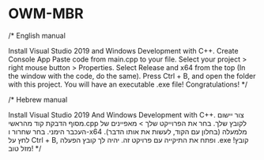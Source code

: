 # OWM-MBR

/* English manual

Install Visual Studio 2019 and Windows Development with C++.
Create Console App
Paste code from main.cpp to your file.
Select your project > right mouse button > Properties.
Select Release and x64 from the top (In the window with the code, do the same).
Press Ctrl + B, and open the folder with this project. You will have an executable .exe file! Congratulations! */

/* Hebrew manual

Install Visual Studio 2019 And Windows Development with C++.
צור יישום מסוף
הדבקת קוד מהראשי.cpp לקובץ שלך.
בחר את הפרוייקט שלך > מאפיינים של העכבר הימני.
בחר שחרור ו-x64 מלמעלה (בחלון עם הקוד, לעשות את אותו הדבר).
לחץ על Ctrl + B, ופתח את התיקייה עם פרויקט זה. יהיה לך קובץ הפעלה .exe קובץ! מזל טוב! */
